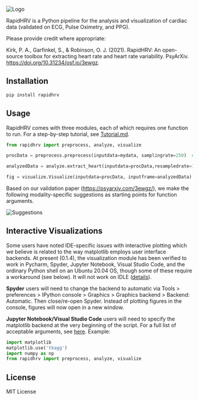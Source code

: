 ![Logo](https://github.com/peterakirk/RapidHRV/blob/main/Images/Logo.png?raw=true)


RapidHRV is a Python pipeline for the analysis and visualization of cardiac data (validated on ECG, Pulse Oximetry, and 
PPG).

Please provide credit where appropriate:

Kirk, P. A., Garfinkel, S., & Robinson, O. J. (2021). RapidHRV: An open-source toolbox for extracting heart rate and 
heart rate variability. PsyArXiv. https://doi.org/10.31234/osf.io/3ewgz.


## Installation

```bash
pip install rapidhrv
```

## Usage
RapidHRV comes with three modules, each of which requires one function to run. For a step-by-step tutorial, see 
[Tutorial.md](https://github.com/peterakirk/RapidHRV/blob/main/Tutorial/Tutorial.md).

```python
from rapidhrv import preprocess, analyze, visualize

procData = preprocess.preprocess(inputdata=mydata, samplingrate=250)  # returns upsampled, high-pass filtered, smoothed data

analyzedData = analyze.extract_heart(inputdata=procData,resampledrate=1000)  # returns dictionary with analyzed data

fig = visualize.Visualize(inputdata=procData, inputframe=analyzedData)  # returns interactive matplotlib object, displaying BPM and RMSSD time series
```

Based on our validation paper (https://psyarxiv.com/3ewgz/), we make the following modality-specific suggestions as 
starting points for function arguments.

![Suggestions](https://github.com/peterakirk/RapidHRV/blob/main/Images/Modality_suggestions.png?raw=true)

## Interactive Visualizations

Some users have noted IDE-specific issues with interactive plotting which we believe is related to the way matplotlib 
employs user interface backends. At present (0.1.4), the visualization module has been verified to work in Pycharm, 
Spyder, Jupyter Notebook, Visual Studio Code, and the ordinary Python shell on an Ubuntu 20.04 OS, though some of these
require a workaround (see below). It will not work on IDLE 
([details](https://matplotlib.org/3.1.0/tutorials/introductory/usage)).

**Spyder** users will need to change the backend to automatic via Tools > preferences > IPython console > Graphics > 
Graphics backend > Backend: Automatic. Then close/re-open Spyder. Instead of plotting figures in the console, figures 
will now open in a new window.

**Jupyter Notebook/Visual Studio Code** users will need to specify the matplotlib backend at the very beginning of the script. For a 
full list of acceptable arguments, see [here](https://matplotlib.org/2.0.2/faq/usage_faq.html#what-is-a-backend). 
Example:

```python
import matplotlib
matplotlib.use('tkagg')
import numpy as np
from rapidhrv import preprocess, analyze, visualize
```

## License
MIT License
